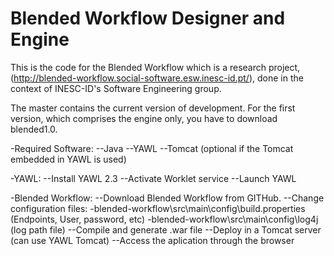 # Blended Workflow Designer and Engine

This is the code for the Blended Workflow which is a research project, (http://blended-workflow.social-software.esw.inesc-id.pt/), done in the context of INESC-ID's Software Engineering group.

The master contains the current version of development. For the first version, which comprises the engine only, you have to download blended1.0.

-Required Software:
--Java
--YAWL
--Tomcat (optional if the Tomcat embedded in YAWL is used)

-YAWL:
--Install YAWL 2.3
--Activate Worklet service
--Launch YAWL

-Blended Workflow:
--Download Blended Workflow from GITHub.
--Change configuration files:
    -blended-workflow\src\main\config\build.properties (Endpoints, User, password, etc)
    -blended-workflow\src\main\config\log4j (log path file)
--Compile and generate .war file
--Deploy in a Tomcat server (can use YAWL Tomcat)
--Access the aplication through the browser
